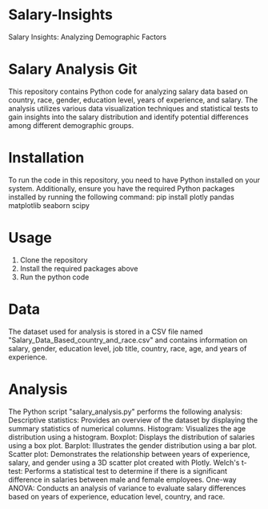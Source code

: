 # Salary-Insights
Salary Insights: Analyzing Demographic Factors

# Salary Analysis Git
This repository contains Python code for analyzing salary data based on country, race, gender, education level, 
years of experience, and salary. The analysis utilizes various data visualization techniques and statistical tests to 
gain insights into the salary distribution and identify potential differences among different demographic groups.

# Installation
To run the code in this repository, you need to have Python installed on your system. 
Additionally, ensure you have the required Python packages installed by running the following command:
pip install plotly pandas matplotlib seaborn scipy

# Usage
1. Clone the repository
2. Install the required packages above
3. Run the python code

# Data
The dataset used for analysis is stored in a CSV file named "Salary_Data_Based_country_and_race.csv" and contains information on salary, gender, education level, job title, country, race, age, and years of experience.

# Analysis
The Python script "salary_analysis.py" performs the following analysis:
Descriptive statistics: Provides an overview of the dataset by displaying the summary statistics of numerical columns.
Histogram: Visualizes the age distribution using a histogram.
Boxplot: Displays the distribution of salaries using a box plot.
Barplot: Illustrates the gender distribution using a bar plot.
Scatter plot: Demonstrates the relationship between years of experience, salary, and gender using a 3D scatter plot created with Plotly.
Welch's t-test: Performs a statistical test to determine if there is a significant difference in salaries between male and female employees.
One-way ANOVA: Conducts an analysis of variance to evaluate salary differences based on years of experience, education level, country, and race.
